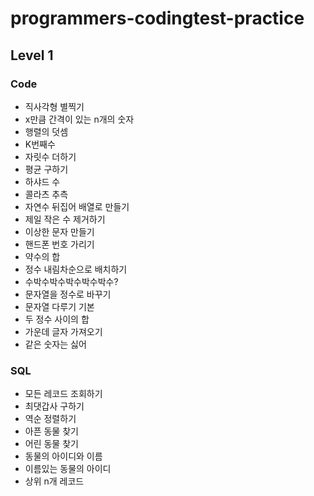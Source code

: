 # programmers-codingtest-practice
 

## Level 1
### Code
* 직사각형 별찍기
* x만큼 간격이 있는 n개의 숫자
* 행렬의 덧셈
* K번째수
* 자릿수 더하기
* 평균 구하기
* 하샤드 수
* 콜라츠 추측
* 자연수 뒤집어 배열로 만들기
* 제일 작은 수 제거하기
* 이상한 문자 만들기
* 핸드폰 번호 가리기
* 약수의 합
* 정수 내림차순으로 배치하기
* 수박수박수박수박수박수?
* 문자열을 정수로 바꾸기
* 문자열 다루기 기본
* 두 정수 사이의 합
* 가운데 글자 가져오기
* 같은 숫자는 싫어

### SQL
* 모든 레코드 조회하기
* 최댓갑사 구하기
* 역순 정렬하기
* 아픈 동물 찾기
* 어린 동물 찾기
* 동물의 아이디와 이름
* 이름있는 동물의 아이디  
* 상위 n개 레코드